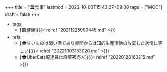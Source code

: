 +++
title = "🏛食事"
lastmod = 2022-10-03T15:43:27+09:00
tags = ["MOC"]
draft = false
+++

-   tags.
    -   [🏛健康]({{< relref "20211225090445.md" >}})
-   refs.
    -   [🎓甘いものは弱い酒であり昼間からは知的生産活動の放棄した怠惰に等しい]({{< relref "20221003153020.md" >}})
    -   [🎓UberEats配達員は麻薬密売人]({{< relref "20220128183215.md" >}})
